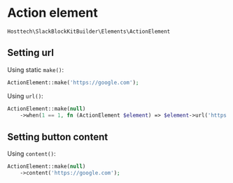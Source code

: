 ---
---

# Action element

`Hosttech\SlackBlockKitBuilder\Elements\ActionElement`

## Setting url

Using static `make()`:

```php
ActionElement::make('https://google.com');
```

Using `url()`:

```php
ActionElement::make(null)
    ->when(1 == 1, fn (ActionElement $element) => $element->url('https://google.com'));
```

## Setting button content

Using `content()`:

```php
ActionElement::make(null)
    ->content('https://google.com');
```